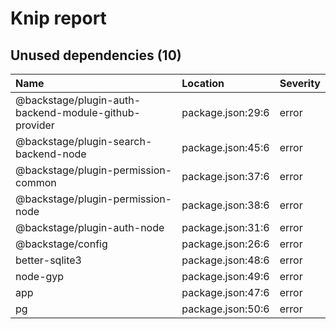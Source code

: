 # Knip report

## Unused dependencies (10)

| Name                                                  | Location          | Severity |
| :---------------------------------------------------- | :---------------- | :------- |
| @backstage/plugin-auth-backend-module-github-provider | package.json:29:6 | error    |
| @backstage/plugin-search-backend-node                 | package.json:45:6 | error    |
| @backstage/plugin-permission-common                   | package.json:37:6 | error    |
| @backstage/plugin-permission-node                     | package.json:38:6 | error    |
| @backstage/plugin-auth-node                           | package.json:31:6 | error    |
| @backstage/config                                     | package.json:26:6 | error    |
| better-sqlite3                                        | package.json:48:6 | error    |
| node-gyp                                              | package.json:49:6 | error    |
| app                                                   | package.json:47:6 | error    |
| pg                                                    | package.json:50:6 | error    |

